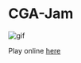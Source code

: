 # CGA-Jam

![gif](http://i.imgur.com/yzMy2ag.gif)

Play online [here](https://wenright.itch.io/space-combat)
